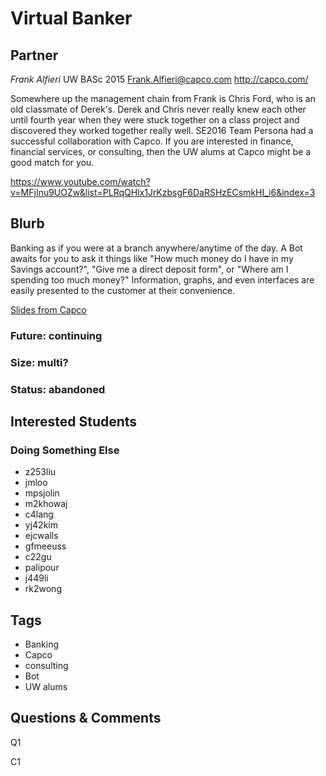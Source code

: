 # Virtual Banker

## Partner

_Frank Alfieri_
UW BASc 2015
Frank.Alfieri@capco.com
http://capco.com/

Somewhere up the management chain from Frank is Chris Ford, who is an
old classmate of Derek's. Derek and Chris never really knew each other
until fourth year when they were stuck together on a class project and
discovered they worked together really well.
SE2016 Team Persona had a successful collaboration with Capco.
If you are interested in finance, financial services, or consulting,
then the UW alums at Capco might be a good match for you.

https://www.youtube.com/watch?v=MFjInu9UOZw&list=PLRqQHlx1JrKzbsgF6DaRSHzECsmkHI_i6&index=3



## Blurb

Banking as if you were at a branch
anywhere/anytime of the day. A Bot awaits
for you to ask it things like "How much money
do I have in my Savings account?", "Give me
a direct deposit form", or "Where am I
spending too much money?" Information,
graphs, and even interfaces are easily
presented to the customer at their
convenience.

[Slides from Capco](capco.pdf)


### Future: continuing
### Size: multi?
### Status: abandoned

## Interested Students
### Doing Something Else
* z253liu
* jmloo
* mpsjolin
* m2khowaj
* c4lang
* yj42kim
* ejcwalls
* gfmeeuss
* c22gu
* palipour
* j449li
* rk2wong

## Tags
* Banking
* Capco
* consulting
* Bot
* UW alums

## Questions & Comments

Q1

C1
